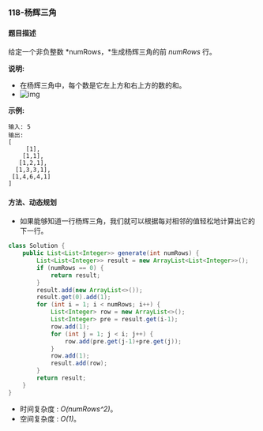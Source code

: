 ### 118-杨辉三角

#### 题目描述

 给定一个非负整数 *numRows，*生成杨辉三角的前 *numRows* 行。 

**说明:**

-  在杨辉三角中，每个数是它左上方和右上方的数的和。 
- ![img](https://upload.wikimedia.org/wikipedia/commons/0/0d/PascalTriangleAnimated2.gif)

**示例:**

```
输入: 5
输出:
[
     [1],
    [1,1],
   [1,2,1],
  [1,3,3,1],
 [1,4,6,4,1]
]
```

#### 方法、动态规划

* 如果能够知道一行杨辉三角，我们就可以根据每对相邻的值轻松地计算出它的下一行。

```java
class Solution {
    public List<List<Integer>> generate(int numRows) {
        List<List<Integer>> result = new ArrayList<List<Integer>>();
        if (numRows == 0) {
            return result;
        }
        result.add(new ArrayList<>());
        result.get(0).add(1);
        for (int i = 1; i < numRows; i++) {
            List<Integer> row = new ArrayList<>();
            List<Integer> pre = result.get(i-1);
            row.add(1);
            for (int j = 1; j < i; j++) {
                row.add(pre.get(j-1)+pre.get(j));
            }
            row.add(1);
            result.add(row);
        }
        return result;
    }
}
```

- 时间复杂度 : *O(numRows^2)*。
- 空间复杂度 : *O(1)*。

